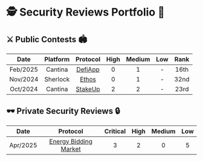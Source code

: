 # 🕵️ Security Reviews Portfolio 🥷

## ⚔️ Public Contests 🏟️

| **Date** 	| **Platform** 	|                                   **Protocol**                                   	| **High** 	| **Medium** 	| **Low** 	| **Rank** 	|
|:--------:	|:------------:	|:--------------------------------------------------------------------------------:	|:--------:	|:----------:	|:-------:	|:--------:	|
| Feb/2025 	|    Cantina  	| [DefiApp](https://audits.sherlock.xyz/contests/675?filter=questions) 	            |     0    	|      1     	|    -    	|   16th   	|
| Nov/2024 	|    Sherlock  	| [Ethos](https://audits.sherlock.xyz/contests/675?filter=questions) 	              |     0    	|      1     	|    -    	|   32nd   	|
| Oct/2024 	|    Cantina   	| [StakeUp](https://cantina.xyz/competitions/61087007-c7e9-4c4e-9d90-4e118933fecf) 	|     2    	|      2     	|    -    	|   23rd   	|

## 🕶️ Private Security Reviews 🔒

| **Date** 	|                                  **Protocol**                                   	                                       | **Critical**	| **High**	  | **Medium**	| **Low**   |
|:--------:	|:-----------------------------------------------------------------------------------------------------------------------: |:------------:|:----------:	|:---------:	|:--------:	|
| Apr/2025 	| [Energy Bidding Market](https://github.com/dindonero/UniformBiddingMarket/tree/0d4b9002e780a3cddbfc8c2ac8754e0e7f254dce) |     3       	|      2     	|    0    	  |   5     	|
